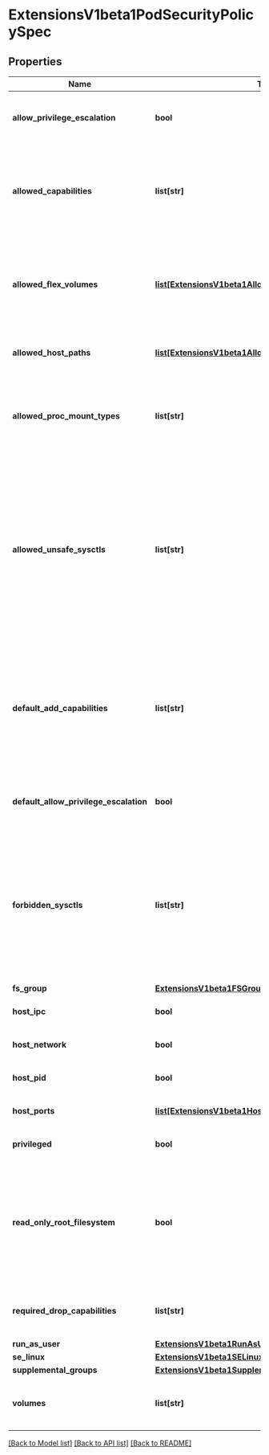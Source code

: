 # ExtensionsV1beta1PodSecurityPolicySpec

## Properties
Name | Type | Description | Notes
------------ | ------------- | ------------- | -------------
**allow_privilege_escalation** | **bool** | allowPrivilegeEscalation determines if a pod can request to allow privilege escalation. If unspecified, defaults to true. | [optional] 
**allowed_capabilities** | **list[str]** | allowedCapabilities is a list of capabilities that can be requested to add to the container. Capabilities in this field may be added at the pod author&#39;s discretion. You must not list a capability in both allowedCapabilities and requiredDropCapabilities. | [optional] 
**allowed_flex_volumes** | [**list[ExtensionsV1beta1AllowedFlexVolume]**](ExtensionsV1beta1AllowedFlexVolume.md) | allowedFlexVolumes is a whitelist of allowed Flexvolumes.  Empty or nil indicates that all Flexvolumes may be used.  This parameter is effective only when the usage of the Flexvolumes is allowed in the \&quot;volumes\&quot; field. | [optional] 
**allowed_host_paths** | [**list[ExtensionsV1beta1AllowedHostPath]**](ExtensionsV1beta1AllowedHostPath.md) | allowedHostPaths is a white list of allowed host paths. Empty indicates that all host paths may be used. | [optional] 
**allowed_proc_mount_types** | **list[str]** | AllowedProcMountTypes is a whitelist of allowed ProcMountTypes. Empty or nil indicates that only the DefaultProcMountType may be used. This requires the ProcMountType feature flag to be enabled. | [optional] 
**allowed_unsafe_sysctls** | **list[str]** | allowedUnsafeSysctls is a list of explicitly allowed unsafe sysctls, defaults to none. Each entry is either a plain sysctl name or ends in \&quot;*\&quot; in which case it is considered as a prefix of allowed sysctls. Single * means all unsafe sysctls are allowed. Kubelet has to whitelist all allowed unsafe sysctls explicitly to avoid rejection.  Examples: e.g. \&quot;foo/*\&quot; allows \&quot;foo/bar\&quot;, \&quot;foo/baz\&quot;, etc. e.g. \&quot;foo.*\&quot; allows \&quot;foo.bar\&quot;, \&quot;foo.baz\&quot;, etc. | [optional] 
**default_add_capabilities** | **list[str]** | defaultAddCapabilities is the default set of capabilities that will be added to the container unless the pod spec specifically drops the capability.  You may not list a capability in both defaultAddCapabilities and requiredDropCapabilities. Capabilities added here are implicitly allowed, and need not be included in the allowedCapabilities list. | [optional] 
**default_allow_privilege_escalation** | **bool** | defaultAllowPrivilegeEscalation controls the default setting for whether a process can gain more privileges than its parent process. | [optional] 
**forbidden_sysctls** | **list[str]** | forbiddenSysctls is a list of explicitly forbidden sysctls, defaults to none. Each entry is either a plain sysctl name or ends in \&quot;*\&quot; in which case it is considered as a prefix of forbidden sysctls. Single * means all sysctls are forbidden.  Examples: e.g. \&quot;foo/*\&quot; forbids \&quot;foo/bar\&quot;, \&quot;foo/baz\&quot;, etc. e.g. \&quot;foo.*\&quot; forbids \&quot;foo.bar\&quot;, \&quot;foo.baz\&quot;, etc. | [optional] 
**fs_group** | [**ExtensionsV1beta1FSGroupStrategyOptions**](ExtensionsV1beta1FSGroupStrategyOptions.md) |  | 
**host_ipc** | **bool** | hostIPC determines if the policy allows the use of HostIPC in the pod spec. | [optional] 
**host_network** | **bool** | hostNetwork determines if the policy allows the use of HostNetwork in the pod spec. | [optional] 
**host_pid** | **bool** | hostPID determines if the policy allows the use of HostPID in the pod spec. | [optional] 
**host_ports** | [**list[ExtensionsV1beta1HostPortRange]**](ExtensionsV1beta1HostPortRange.md) | hostPorts determines which host port ranges are allowed to be exposed. | [optional] 
**privileged** | **bool** | privileged determines if a pod can request to be run as privileged. | [optional] 
**read_only_root_filesystem** | **bool** | readOnlyRootFilesystem when set to true will force containers to run with a read only root file system.  If the container specifically requests to run with a non-read only root file system the PSP should deny the pod. If set to false the container may run with a read only root file system if it wishes but it will not be forced to. | [optional] 
**required_drop_capabilities** | **list[str]** | requiredDropCapabilities are the capabilities that will be dropped from the container.  These are required to be dropped and cannot be added. | [optional] 
**run_as_user** | [**ExtensionsV1beta1RunAsUserStrategyOptions**](ExtensionsV1beta1RunAsUserStrategyOptions.md) |  | 
**se_linux** | [**ExtensionsV1beta1SELinuxStrategyOptions**](ExtensionsV1beta1SELinuxStrategyOptions.md) |  | 
**supplemental_groups** | [**ExtensionsV1beta1SupplementalGroupsStrategyOptions**](ExtensionsV1beta1SupplementalGroupsStrategyOptions.md) |  | 
**volumes** | **list[str]** | volumes is a white list of allowed volume plugins. Empty indicates that no volumes may be used. To allow all volumes you may use &#39;*&#39;. | [optional] 

[[Back to Model list]](../README.md#documentation-for-models) [[Back to API list]](../README.md#documentation-for-api-endpoints) [[Back to README]](../README.md)


